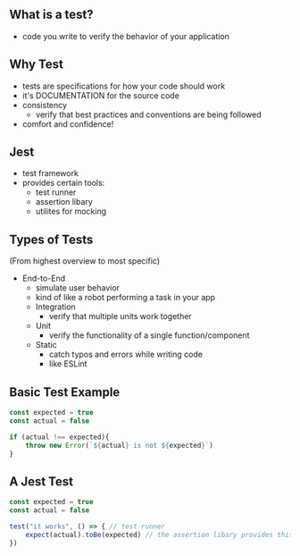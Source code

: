 ## **What is a test?**
- code you write to verify the behavior of your application

## **Why Test**
- tests are specifications for how your code should work
- it's DOCUMENTATION for the source code
- consistency 
  - verify that best practices and conventions are being followed
- comfort and confidence!

## **Jest**
- test framework
- provides certain tools:
  - test runner
  - assertion libary
  - utilites for mocking

## **Types of Tests**
(From highest overview to most specific)
- End-to-End
  - simulate user behavior
  - kind of like a robot performing a task in your app
  - Integration
    - verify that multiple units work together
  - Unit
    - verify the functionality of a single function/component
  - Static 
    - catch typos and errors while writing code
    - like ESLint

## **Basic Test Example**
```js
const expected = true
const actual = false

if (actual !== expected){
    throw new Error(`${actual} is not ${expected}`)
}
```

## **A Jest Test**
```js
const expected = true
const actual = false

test("it works", () => { // test runner
    expect(actual).toBe(expected) // the assertion libary provides this
})
```
